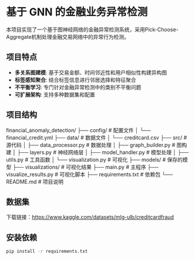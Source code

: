 # 基于 GNN 的金融业务异常检测

本项目实现了一个基于图神经网络的金融异常检测系统，采用Pick-Choose-Aggregate机制处理金融交易网络中的异常行为检测。

## 项目特点

- **多关系图建模**: 基于交易金额、时间邻近性和用户相似性构建异构图
- **标签感知聚合**: 结合标签信息进行邻居选择和特征聚合
- **不平衡学习**: 专门针对金融异常检测中的类别不平衡问题
- **可扩展架构**: 支持多种数据集和配置

## 项目结构

financial_anomaly_detection/
├── config/                 # 配置文件
│   └── financial_credit.yml
├── data/                   # 数据文件
│   └── creditcard.csv
├── src/                    # 源代码
│   ├── data_processor.py   # 数据处理
│   ├── graph_builder.py    # 图构建
│   ├── layers.py          # 神经网络层
│   ├── model_handler.py   # 模型处理
│   ├── utils.py           # 工具函数
│   └── visualization.py   # 可视化
├── models/                # 保存的模型
├── visualizations/        # 可视化结果
├── main.py               # 主程序
├── visualize_results.py  # 可视化脚本
├── requirements.txt      # 依赖包
└── README.md            # 项目说明


## 数据集

下载链接：https://www.kaggle.com/datasets/mlg-ulb/creditcardfraud

## 安装依赖

```bash
pip install -r requirements.txt
